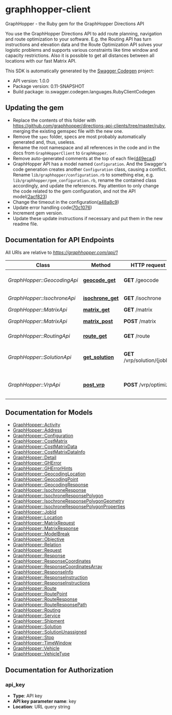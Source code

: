 # graphhopper-client

GraphHopper - the Ruby gem for the GraphHopper Directions API

You use the GraphHopper Directions API to add route planning, navigation and route optimization to your software. E.g. the Routing API has turn instructions and elevation data and the Route Optimization API solves your logistic problems and supports various constraints like time window and capacity restrictions. Also it is possible to get all distances between all locations with our fast Matrix API.

This SDK is automatically generated by the [Swagger Codegen](https://github.com/swagger-api/swagger-codegen) project:

- API version: 1.0.0
- Package version: 0.11-SNAPSHOT
- Build package: io.swagger.codegen.languages.RubyClientCodegen


## Updating the gem

- Replace the contents of this folder with https://github.com/graphhopper/directions-api-clients/tree/master/ruby,
merging the existing gemspec file with the new one.
- Remove the `spec` folder, specs are most probably automatically generated and, thus, useless.
- Rename the root namespace and all references in the code and in the docs from `GraphHopperClient` to `GraphHopper`.
- Remove auto-generated comments at the top of each file([d49eca4](https://github.com/liefery/graphhopper-client/commit/d49eca49c37d066331367a081b8a7d9f2633838b))
- GraphHopper API has a model named `Configuration`.
And the Swagger's code generation creates another `Configuration` class, causing a conflict.
Rename `lib/graphhopper/configuration.rb` to something else, e.g. `lib/graphhopper/gem_configuration.rb`,
rename the contained class accordingly, and update the references. Pay attention to only change the code related
to the gem configuration, and not the API model([2acf823](https://github.com/liefery/graphhopper-client/commit/2acf823ec3306e190eb24d8a30be2e0eb493d3ff))
- Change the timeout in the configuration([a48a8c9](https://github.com/liefery/graphhopper-client/commit/a48a8c96ec386bf9555994c4ce0c10c706254957))
- Update error handling code([70c1076](https://github.com/liefery/graphhopper-client/commit/70c1076478f11e3ba86e83b215d348bd4f8a30ca))
- Increment gem version.
- Update these update instructions if necessary and put them in the new readme file.


## Documentation for API Endpoints

All URIs are relative to *https://graphhopper.com/api/1*

Class | Method | HTTP request | Description
------------ | ------------- | ------------- | -------------
*GraphHopper::GeocodingApi* | [**geocode_get**](docs/GeocodingApi.md#geocode_get) | **GET** /geocode | Execute a Geocoding request
*GraphHopper::IsochroneApi* | [**isochrone_get**](docs/IsochroneApi.md#isochrone_get) | **GET** /isochrone | Isochrone Request
*GraphHopper::MatrixApi* | [**matrix_get**](docs/MatrixApi.md#matrix_get) | **GET** /matrix | Matrix API
*GraphHopper::MatrixApi* | [**matrix_post**](docs/MatrixApi.md#matrix_post) | **POST** /matrix | Matrix API Post
*GraphHopper::RoutingApi* | [**route_get**](docs/RoutingApi.md#route_get) | **GET** /route | Routing Request
*GraphHopper::SolutionApi* | [**get_solution**](docs/SolutionApi.md#get_solution) | **GET** /vrp/solution/{jobId} | Return the solution associated to the jobId
*GraphHopper::VrpApi* | [**post_vrp**](docs/VrpApi.md#post_vrp) | **POST** /vrp/optimize | Solves vehicle routing problems


## Documentation for Models

 - [GraphHopper::Activity](docs/Activity.md)
 - [GraphHopper::Address](docs/Address.md)
 - [GraphHopper::Configuration](docs/Configuration.md)
 - [GraphHopper::CostMatrix](docs/CostMatrix.md)
 - [GraphHopper::CostMatrixData](docs/CostMatrixData.md)
 - [GraphHopper::CostMatrixDataInfo](docs/CostMatrixDataInfo.md)
 - [GraphHopper::Detail](docs/Detail.md)
 - [GraphHopper::GHError](docs/GHError.md)
 - [GraphHopper::GHErrorHints](docs/GHErrorHints.md)
 - [GraphHopper::GeocodingLocation](docs/GeocodingLocation.md)
 - [GraphHopper::GeocodingPoint](docs/GeocodingPoint.md)
 - [GraphHopper::GeocodingResponse](docs/GeocodingResponse.md)
 - [GraphHopper::IsochroneResponse](docs/IsochroneResponse.md)
 - [GraphHopper::IsochroneResponsePolygon](docs/IsochroneResponsePolygon.md)
 - [GraphHopper::IsochroneResponsePolygonGeometry](docs/IsochroneResponsePolygonGeometry.md)
 - [GraphHopper::IsochroneResponsePolygonProperties](docs/IsochroneResponsePolygonProperties.md)
 - [GraphHopper::JobId](docs/JobId.md)
 - [GraphHopper::Location](docs/Location.md)
 - [GraphHopper::MatrixRequest](docs/MatrixRequest.md)
 - [GraphHopper::MatrixResponse](docs/MatrixResponse.md)
 - [GraphHopper::ModelBreak](docs/ModelBreak.md)
 - [GraphHopper::Objective](docs/Objective.md)
 - [GraphHopper::Relation](docs/Relation.md)
 - [GraphHopper::Request](docs/Request.md)
 - [GraphHopper::Response](docs/Response.md)
 - [GraphHopper::ResponseCoordinates](docs/ResponseCoordinates.md)
 - [GraphHopper::ResponseCoordinatesArray](docs/ResponseCoordinatesArray.md)
 - [GraphHopper::ResponseInfo](docs/ResponseInfo.md)
 - [GraphHopper::ResponseInstruction](docs/ResponseInstruction.md)
 - [GraphHopper::ResponseInstructions](docs/ResponseInstructions.md)
 - [GraphHopper::Route](docs/Route.md)
 - [GraphHopper::RoutePoint](docs/RoutePoint.md)
 - [GraphHopper::RouteResponse](docs/RouteResponse.md)
 - [GraphHopper::RouteResponsePath](docs/RouteResponsePath.md)
 - [GraphHopper::Routing](docs/Routing.md)
 - [GraphHopper::Service](docs/Service.md)
 - [GraphHopper::Shipment](docs/Shipment.md)
 - [GraphHopper::Solution](docs/Solution.md)
 - [GraphHopper::SolutionUnassigned](docs/SolutionUnassigned.md)
 - [GraphHopper::Stop](docs/Stop.md)
 - [GraphHopper::TimeWindow](docs/TimeWindow.md)
 - [GraphHopper::Vehicle](docs/Vehicle.md)
 - [GraphHopper::VehicleType](docs/VehicleType.md)


## Documentation for Authorization


### api_key

- **Type**: API key
- **API key parameter name**: key
- **Location**: URL query string

